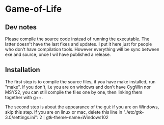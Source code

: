 
# Game-of-Life

## Dev notes

Please compile the source code instead of running the executable.
The latter doesn't have the last fixes and updates.
I put it here just for people who don't have compilation tools.
However everything will be sync between exe and source, once I wil have
published a release.

## Installation

The first step is to compile the source files, if you have make installed,
run "make".
If you don't, i.e you are on windows and don't have CygWin nor MSYS2,
you can still compile the files one by one, then linking them together with g++.

The second step is about the appearance of the gui:
if you are on Windows, skip this step.
If you are on linux or mac, delete this line in "./etc/gtk-3.0/settings.ini":
2 | gtk-theme-name=Windows102


